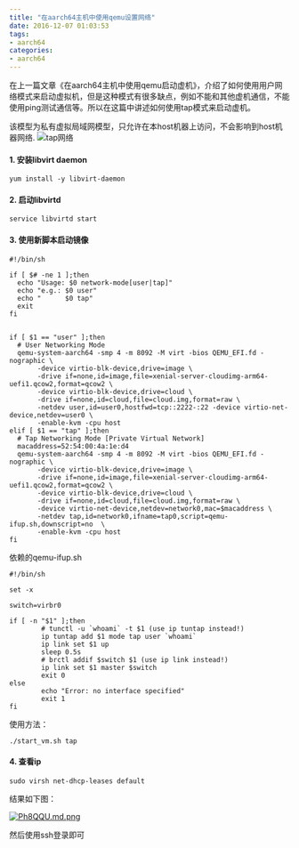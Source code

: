 ```yaml
---
title: "在aarch64主机中使用qemu设置网络"
date: 2016-12-07 01:03:53
tags: 
- aarch64
categories:
- aarch64
---
```


在上一篇文章《在aarch64主机中使用qemu启动虚机》，介绍了如何使用用户网络模式来启动虚拟机，但是这种模式有很多缺点，例如不能和其他虚机通信，不能使用ping测试通信等。所以在这篇中讲述如何使用tap模式来启动虚机。

该模型为私有虚拟局域网模型，只允许在本host机器上访问，不会影响到host机器网络.
![tap网络](https://wiki.libvirt.org/images/d/d4/Host_with_a_virtual_network_switch_in_nat_mode_and_two_guests.png)

#### 1. 安装libvirt daemon

```
yum install -y libvirt-daemon
```

#### 2. 启动libvirtd 

```
service libvirtd start
```

#### 3. 使用新脚本启动镜像



```
#!/bin/sh

if [ $# -ne 1 ];then
  echo "Usage: $0 network-mode[user|tap]"
  echo "e.g.: $0 user"
  echo "      $0 tap"
  exit
fi


if [ $1 == "user" ];then
  # User Networking Mode
  qemu-system-aarch64 -smp 4 -m 8092 -M virt -bios QEMU_EFI.fd -nographic \
       -device virtio-blk-device,drive=image \
       -drive if=none,id=image,file=xenial-server-cloudimg-arm64-uefi1.qcow2,format=qcow2 \
       -device virtio-blk-device,drive=cloud \
       -drive if=none,id=cloud,file=cloud.img,format=raw \
       -netdev user,id=user0,hostfwd=tcp::2222-:22 -device virtio-net-device,netdev=user0 \
       -enable-kvm -cpu host
elif [ $1 == "tap" ];then
  # Tap Networking Mode [Private Virtual Network]
  macaddress=52:54:00:4a:1e:d4
  qemu-system-aarch64 -smp 4 -m 8092 -M virt -bios QEMU_EFI.fd -nographic \
       -device virtio-blk-device,drive=image \
       -drive if=none,id=image,file=xenial-server-cloudimg-arm64-uefi1.qcow2,format=qcow2 \
       -device virtio-blk-device,drive=cloud \
       -drive if=none,id=cloud,file=cloud.img,format=raw \
       -device virtio-net-device,netdev=network0,mac=$macaddress \
       -netdev tap,id=network0,ifname=tap0,script=qemu-ifup.sh,downscript=no  \
       -enable-kvm -cpu host
fi
```

依赖的qemu-ifup.sh


```
#!/bin/sh

set -x

switch=virbr0

if [ -n "$1" ];then
        # tunctl -u `whoami` -t $1 (use ip tuntap instead!)
        ip tuntap add $1 mode tap user `whoami`
        ip link set $1 up
        sleep 0.5s
        # brctl addif $switch $1 (use ip link instead!)
        ip link set $1 master $switch
        exit 0
else
        echo "Error: no interface specified"
        exit 1
fi
```


使用方法：

`./start_vm.sh tap`

#### 4. 查看ip


```
sudo virsh net-dhcp-leases default
```


结果如下图：

[![Ph8QQU.md.png](https://s1.ax1x.com/2018/08/19/Ph8QQU.md.png)](https://imgchr.com/i/Ph8QQU)

然后使用ssh登录即可